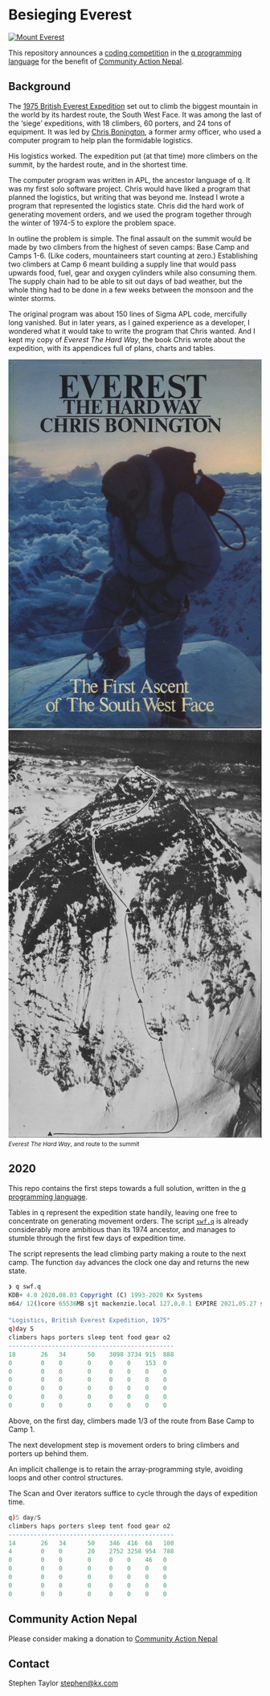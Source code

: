 Besieging Everest
=================




[![Mount Everest](https://upload.wikimedia.org/wikipedia/commons/thumb/2/27/Panoramique_mont_Everest.jpg/1280px-Panoramique_mont_Everest.jpg)](https://en.wikipedia.org/wiki/Mount_Everest)

This repository announces a [coding competition](competition.md) in the [q programming language](https://code.kx.com) for the benefit of [Community Action Nepal](https://canepal.org.uk).


Background
----------
The [1975 British Everest Expedition](https://en.wikipedia.org/wiki/1975_British_Mount_Everest_Southwest_Face_expedition#Preparations) set out to climb the biggest mountain in the world by its hardest route, the South West Face. It was among the last of the ‘siege’ expeditions, with 18 climbers, 60 porters, and 24 tons of equipment. It was led by [Chris Bonington](https://www.bonington.com/), a former army officer, who used a computer program to help plan the formidable logistics. 

His logistics worked. The expedition put (at that time) more climbers on the summit, by the hardest route, and in the shortest time. 

The computer program was written in APL, the ancestor language of q. It was my first solo software project. Chris would have liked a program that planned the logistics, but writing that was beyond me. Instead I wrote a program that represented the logistics state. Chris did the hard work of generating movement orders, and we used the program together through the winter of 1974-5 to explore the problem space. 

In outline the problem is simple. The final assault on the summit would be made by two climbers from the highest of seven camps: Base Camp and Camps 1-6. (Like coders, mountaineers start counting at zero.) Establishing two climbers at Camp 6 meant building a supply line that would pass upwards food, fuel, gear and oxygen cylinders while also consuming them. The supply chain had to be able to sit out days of bad weather, but the whole thing had to be done in a few weeks between the monsoon and the winter storms. 

The original program was about 150 lines of Sigma APL code, mercifully long vanished. But in later years, as I gained experience as a developer, I wondered what it would take to write the program that Chris wanted. And I kept my copy of _Everest The Hard Way_, the book Chris wrote about the expedition, with its appendices full of plans, charts and tables. 

![Everest The Hard Way](book/cover.jpg)
![route to the summit](book/route.jpg)
<br>
<small>_Everest The Hard Way_, and route to the summit</small>


2020
----
This repo contains the first steps towards a full solution, written in the [q programming language](https://code.kx.com/). 

Tables in q represent the expedition state handily, leaving one free to concentrate on generating movement orders. 
The script [`swf.q`](swf.q) is already considerably more ambitious than its 1974 ancestor, and manages to stumble through the first few days of expedition time.

The script represents the lead climbing party making a route to the next camp.
The function `day` advances the clock one day and returns the new state.

```q
❯ q swf.q
KDB+ 4.0 2020.08.03 Copyright (C) 1993-2020 Kx Systems
m64/ 12()core 65536MB sjt mackenzie.local 127.0.0.1 EXPIRE 2021.05.27 stephen@kx.com #59875

"Logistics, British Everest Expedition, 1975"
q)day S
climbers haps porters sleep tent food gear o2
----------------------------------------------
18       26   34      50    3098 3734 915  888
0        0    0       0     0    0    153  0
0        0    0       0     0    0    0    0
0        0    0       0     0    0    0    0
0        0    0       0     0    0    0    0
0        0    0       0     0    0    0    0
0        0    0       0     0    0    0    0
```

Above, on the first day, climbers made 1/3 of the route from Base Camp to Camp 1. 

The next development step is movement orders to bring climbers and porters up behind them. 

An implicit challenge is to retain the array-programming style, avoiding loops and other control structures. 

The Scan and Over iterators suffice to cycle through the days of expedition time.

```q
q)5 day/S
climbers haps porters sleep tent food gear o2
----------------------------------------------
14       26   34      50    346  416  68   100
4        0    0       20    2752 3258 954  788
0        0    0       0     0    0    46   0
0        0    0       0     0    0    0    0
0        0    0       0     0    0    0    0
0        0    0       0     0    0    0    0
0        0    0       0     0    0    0    0
```


Community Action Nepal
----------------------

Please consider making a donation to [Community Action Nepal](https://www.canepal.org.uk/)


Contact
-------

Stephen Taylor [stephen@kx.com](mailto:stephen@kx.com)

